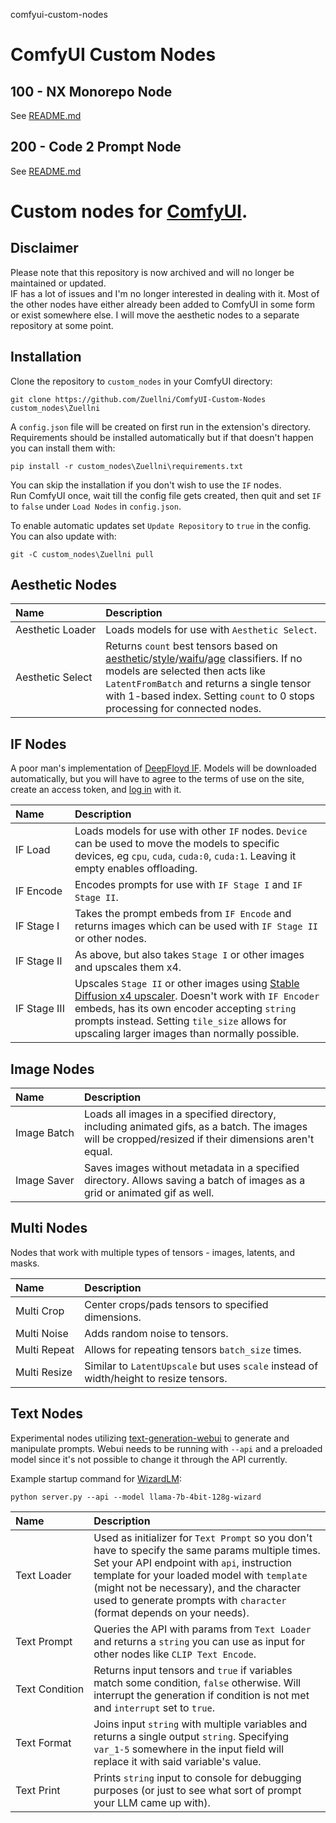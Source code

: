 comfyui-custom-nodes

# ComfyUI Custom Nodes

## 100 - NX Monorepo Node

See [README.md](./100/README.md)

## 200 - Code 2 Prompt Node

See [README.md](./200/README.md)

# Custom nodes for [ComfyUI](https://github.com/comfyanonymous/ComfyUI).

## Disclaimer
Please note that this repository is now archived and will no longer be maintained or updated.  
IF has a lot of issues and I'm no longer interested in dealing with it. Most of the other nodes have either already been added to ComfyUI in some form or exist somewhere else. I will move the aesthetic nodes to a separate repository at some point.

## Installation
Clone the repository to `custom_nodes` in your ComfyUI directory:
```
git clone https://github.com/Zuellni/ComfyUI-Custom-Nodes custom_nodes\Zuellni
```

A `config.json` file will be created on first run in the extension's directory.  
Requirements should be installed automatically but if that doesn't happen you can install them with:
```
pip install -r custom_nodes\Zuellni\requirements.txt
```
You can skip the installation if you don't wish to use the `IF` nodes.  
Run ComfyUI once, wait till the config file gets created, then quit and set `IF` to `false` under `Load Nodes` in `config.json`.

To enable automatic updates set `Update Repository` to `true` in the config. You can also update with:
```
git -C custom_nodes\Zuellni pull
```


## Aesthetic Nodes
Name | Description
:--- | :---
Aesthetic&nbsp;Loader | Loads models for use with `Aesthetic Select`.
Aesthetic&nbsp;Select | Returns `count` best tensors based on [aesthetic](https://huggingface.co/cafeai/cafe_aesthetic)/[style](https://huggingface.co/cafeai/cafe_style)/[waifu](https://huggingface.co/cafeai/cafe_waifu)/[age](https://huggingface.co/nateraw/vit-age-classifier) classifiers. If no models are selected then acts like `LatentFromBatch` and returns a single tensor with 1-based index. Setting `count` to 0 stops processing for connected nodes.

## IF Nodes
A poor man's implementation of [DeepFloyd IF](https://huggingface.co/DeepFloyd). Models will be downloaded automatically, but you will have to agree to the terms of use on the site, create an access token, and [log in](https://huggingface.co/docs/huggingface_hub/quick-start#login) with it.

Name | Description
:--- | :---
IF&nbsp;Load | Loads models for use with other `IF` nodes. `Device` can be used to move the models to specific devices, eg `cpu`, `cuda`, `cuda:0`, `cuda:1`. Leaving it empty enables offloading.
IF&nbsp;Encode | Encodes prompts for use with `IF Stage I` and `IF Stage II`.
IF&nbsp;Stage&nbsp;I | Takes the prompt embeds from `IF Encode` and returns images which can be used with `IF Stage II` or other nodes.
IF&nbsp;Stage&nbsp;II | As above, but also takes `Stage I` or other images and upscales them x4.
IF&nbsp;Stage&nbsp;III | Upscales `Stage II` or other images using [Stable Diffusion x4 upscaler](https://huggingface.co/stabilityai/stable-diffusion-x4-upscaler). Doesn't work with `IF Encoder` embeds, has its own encoder accepting `string` prompts instead. Setting `tile_size` allows for upscaling larger images than normally possible.

## Image Nodes
Name | Description
:--- | :---
Image&nbsp;Batch | Loads all images in a specified directory, including animated gifs, as a batch. The images will be cropped/resized if their dimensions aren't equal.
Image&nbsp;Saver | Saves images without metadata in a specified directory. Allows saving a batch of images as a grid or animated gif as well.

## Multi Nodes
Nodes that work with multiple types of tensors - images, latents, and masks.

Name | Description
:--- | :---
Multi&nbsp;Crop | Center crops/pads tensors to specified dimensions.
Multi&nbsp;Noise | Adds random noise to tensors.
Multi&nbsp;Repeat | Allows for repeating tensors `batch_size` times.
Multi&nbsp;Resize | Similar to `LatentUpscale` but uses `scale` instead of width/height to resize tensors.

## Text Nodes
Experimental nodes utilizing [text-generation-webui](https://github.com/oobabooga/text-generation-webui) to generate and manipulate prompts. Webui needs to be running with `--api` and a preloaded model since it's not possible to change it through the API currently.

Example startup command for [WizardLM](https://huggingface.co/TheBloke/WizardLM-7B-uncensored-GPTQ):
```
python server.py --api --model llama-7b-4bit-128g-wizard
```

Name | Description
:--- | :---
Text&nbsp;Loader | Used as initializer for `Text Prompt` so you don't have to specify the same params multiple times. Set your API endpoint with `api`, instruction template for your loaded model with `template` (might not be necessary), and the character used to generate prompts with `character` (format depends on your needs).
Text&nbsp;Prompt | Queries the API with params from `Text Loader` and returns a `string` you can use as input for other nodes like `CLIP Text Encode`.
Text&nbsp;Condition | Returns input tensors and `true` if variables match some condition, `false` otherwise. Will interrupt the generation if condition is not met and `interrupt` set to `true`.
Text&nbsp;Format | Joins input `string` with multiple variables and returns a single output `string`. Specifying `var_1-5` somewhere in the input field will replace it with said variable's value.
Text&nbsp;Print | Prints `string` input to console for debugging purposes (or just to see what sort of prompt your LLM came up with).